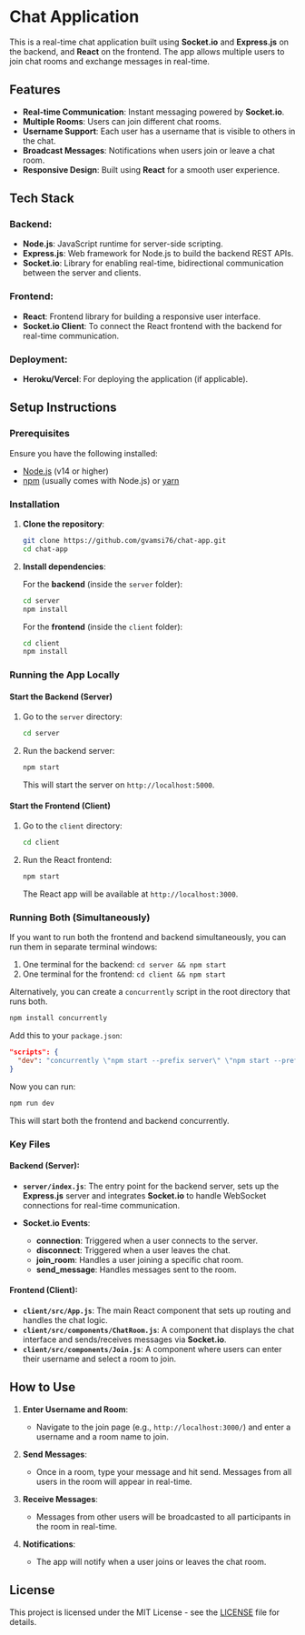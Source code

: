 # Chat Application

This is a real-time chat application built using **Socket.io** and **Express.js** on the backend, and **React** on the frontend. The app allows multiple users to join chat rooms and exchange messages in real-time.

## Features

- **Real-time Communication**: Instant messaging powered by **Socket.io**.
- **Multiple Rooms**: Users can join different chat rooms.
- **Username Support**: Each user has a username that is visible to others in the chat.
- **Broadcast Messages**: Notifications when users join or leave a chat room.
- **Responsive Design**: Built using **React** for a smooth user experience.

## Tech Stack

### Backend:
- **Node.js**: JavaScript runtime for server-side scripting.
- **Express.js**: Web framework for Node.js to build the backend REST APIs.
- **Socket.io**: Library for enabling real-time, bidirectional communication between the server and clients.

### Frontend:
- **React**: Frontend library for building a responsive user interface.
- **Socket.io Client**: To connect the React frontend with the backend for real-time communication.
  
### Deployment:
- **Heroku/Vercel**: For deploying the application (if applicable).

## Setup Instructions

### Prerequisites

Ensure you have the following installed:
- [Node.js](https://nodejs.org/) (v14 or higher)
- [npm](https://www.npmjs.com/) (usually comes with Node.js) or [yarn](https://yarnpkg.com/)

### Installation

1. **Clone the repository**:

   ```bash
   git clone https://github.com/gvamsi76/chat-app.git
   cd chat-app
   ```

2. **Install dependencies**:

   For the **backend** (inside the `server` folder):

   ```bash
   cd server
   npm install
   ```

   For the **frontend** (inside the `client` folder):

   ```bash
   cd client
   npm install
   ```

### Running the App Locally

#### Start the Backend (Server)

1. Go to the `server` directory:

   ```bash
   cd server
   ```

2. Run the backend server:

   ```bash
   npm start
   ```

   This will start the server on `http://localhost:5000`.

#### Start the Frontend (Client)

1. Go to the `client` directory:

   ```bash
   cd client
   ```

2. Run the React frontend:

   ```bash
   npm start
   ```

   The React app will be available at `http://localhost:3000`.

### Running Both (Simultaneously)

If you want to run both the frontend and backend simultaneously, you can run them in separate terminal windows:
1. One terminal for the backend: `cd server && npm start`
2. One terminal for the frontend: `cd client && npm start`

Alternatively, you can create a `concurrently` script in the root directory that runs both.

```bash
npm install concurrently
```

Add this to your `package.json`:

```json
"scripts": {
  "dev": "concurrently \"npm start --prefix server\" \"npm start --prefix client\""
}
```

Now you can run:

```bash
npm run dev
```

This will start both the frontend and backend concurrently.



### Key Files

#### Backend (Server):

- **`server/index.js`**: The entry point for the backend server, sets up the **Express.js** server and integrates **Socket.io** to handle WebSocket connections for real-time communication.

- **Socket.io Events**:
  - **connection**: Triggered when a user connects to the server.
  - **disconnect**: Triggered when a user leaves the chat.
  - **join_room**: Handles a user joining a specific chat room.
  - **send_message**: Handles messages sent to the room.

#### Frontend (Client):

- **`client/src/App.js`**: The main React component that sets up routing and handles the chat logic.
- **`client/src/components/ChatRoom.js`**: A component that displays the chat interface and sends/receives messages via **Socket.io**.
- **`client/src/components/Join.js`**: A component where users can enter their username and select a room to join.

## How to Use

1. **Enter Username and Room**:
   - Navigate to the join page (e.g., `http://localhost:3000/`) and enter a username and a room name to join.
   
2. **Send Messages**:
   - Once in a room, type your message and hit send. Messages from all users in the room will appear in real-time.

3. **Receive Messages**:
   - Messages from other users will be broadcasted to all participants in the room in real-time.

4. **Notifications**:
   - The app will notify when a user joins or leaves the chat room.




## License

This project is licensed under the MIT License - see the [LICENSE](LICENSE) file for details.
